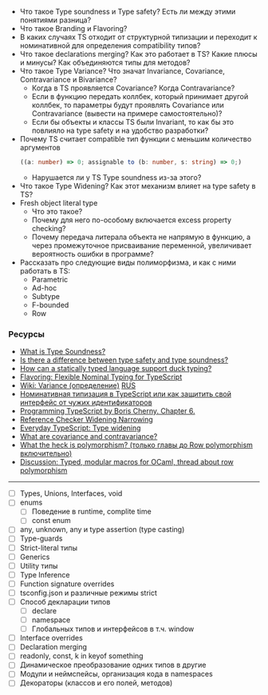   
* Что такое Type soundness и Type safety? Есть ли между этими понятиями разница?
* Что такое Branding и Flavoring?
* В каких случаях TS отходит от структурной типизации и переходит к номинативной для определения compatibility типов?
* Что такое declarations merging? Как это работает в TS? Какие плюсы и минусы? Как объединяются типы для методов?
* Что такое Type Variance? Что значат Invariance, Covariance, Contravariance и Bivariance?
	* Когда в TS проявляется Covariance? Когда Contravariance?
	* Если в функцию передать коллбек, который принимает другой коллбек, то параметры будут проявлять Covariance или Contravariance (вывести на примере самостоятельно)?
	* Если бы объекты и классы TS были Invariant, то как бы это повлияло на type safety и на удобство разработки?
* Почему TS считает compatible тип функции с меньшим количество аргументов
   ```typescript
   ((a: number) => 0; assignable to (b: number, s: string) => 0;)
   ```
	* Нарушается ли у TS Type soundness из-за этого?
* Что такое Type Widening? Как этот механизм влияет на type safety в TS?
* Fresh object literal type
	* Что это такое?
	* Почему для него по-особому включается excess property checking?
	* Почему передача литерала объекта не напрямую в функцию, а через промежуточное присваивание переменной, увеличивает вероятность ошибки в программе?
* Рассказать про следующие виды полиморфизма, и как с ними работать в TS:
	* Parametric
	* Ad-hoc
	* Subtype
	* F-bounded
	* Row

### Ресурсы

* [What is Type Soundness?](http://jschuster.org/blog/2017/03/21/what-is-type-soundness/)
* [Is there a difference between type safety and type soundness?](https://cs.stackexchange.com/questions/82155/is-there-a-difference-between-type-safety-and-type-soundness)
* [How can a statically typed language support duck typing?](https://softwareengineering.stackexchange.com/questions/252984/how-can-a-statically-typed-language-support-duck-typing)
* [Flavoring: Flexible Nominal Typing for TypeScript](https://spin.atomicobject.com/2018/01/15/typescript-flexible-nominal-typing/)
* [Wiki: Variance (определение)](https://en.wikipedia.org/wiki/Covariance_and_contravariance_(computer_science)) [RUS](https://ru.wikipedia.org/wiki/%D0%9A%D0%BE%D0%B2%D0%B0%D1%80%D0%B8%D0%B0%D0%BD%D1%82%D0%BD%D0%BE%D1%81%D1%82%D1%8C_%D0%B8_%D0%BA%D0%BE%D0%BD%D1%82%D1%80%D0%B0%D0%B2%D0%B0%D1%80%D0%B8%D0%B0%D0%BD%D1%82%D0%BD%D0%BE%D1%81%D1%82%D1%8C_(%D0%BF%D1%80%D0%BE%D0%B3%D1%80%D0%B0%D0%BC%D0%BC%D0%B8%D1%80%D0%BE%D0%B2%D0%B0%D0%BD%D0%B8%D0%B5))
* [Номинативная типизация в TypeScript или как защитить свой интерфейс от чужих идентификаторов](https://habr.com/ru/post/446768/)
* [Programming TypeScript by Boris Cherny. Chapter 6.](https://learning.oreilly.com/library/view/programming-typescript/9781492037644/ch06.html)
* [Reference Checker Widening Narrowing](https://github.com/microsoft/TypeScript/wiki/Reference-Checker-Widening-Narrowing)
* [Everyday TypeScript: Type widening](https://www.executeprogram.com/courses/everyday-typescript/lessons/type-widening)
* [What are covariance and contravariance?](https://www.stephanboyer.com/post/132/what-are-covariance-and-contravariance)
* [What the heck is polymorphism? (только главы до Row polymorphism  включительно)](https://dev.to/jvanbruegge/what-the-heck-is-polymorphism-nmh)
* [Discussion: Typed, modular macros for OCaml, thread about row polymorphism](https://news.ycombinator.com/item?id=13046210)

----

- [ ] Types, Unions, Interfaces, void
- [ ] enums
	- [ ] Поведение в runtime, complite time
	- [ ] const enum
- [ ] any, unknown, any и type assertion (type casting)
- [ ] Type-guards
- [ ] Strict-literal типы
- [ ] Generics
- [ ] Utility типы
- [ ] Type Inference
- [ ] Function signature overrides
- [ ] tsconfig.json и различные режимы strict
- [ ] Способ декларации типов
	- [ ] declare
	- [ ] namespace
	- [ ] Глобальных типов и интерфейсов в т.ч. window
- [ ] Interface overrides
- [ ] Declaration merging
- [ ] readonly, const, k in keyof something
- [ ] Динамическое преобразование одних типов в другие
- [ ] Модули и неймспейсы, организация кода в namespaces
- [ ] Декораторы (классов и его полей, методов)